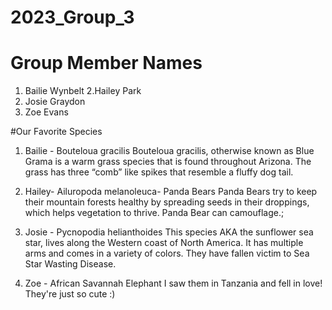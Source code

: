 # 2023_Group_3

# Group Member Names
1. Bailie Wynbelt
2.Hailey Park
3. Josie Graydon
4. Zoe Evans

#Our Favorite Species
1. Bailie - Bouteloua gracilis
Bouteloua gracilis, otherwise known as Blue Grama is a warm grass species that is found throughout Arizona. The grass has three “comb” like spikes that resemble a fluffy dog tail.


2. Hailey- Ailuropoda melanoleuca- Panda Bears
Panda Bears try to keep their mountain forests healthy by spreading seeds in their droppings, which helps vegetation to thrive. Panda Bear can camouflage.;


3. Josie - Pycnopodia helianthoides
This species AKA the sunflower sea star, lives along the Western coast of North America. It has multiple arms and comes in a variety of colors. They have fallen victim to Sea Star Wasting Disease.


4. Zoe - African Savannah Elephant
I saw them in Tanzania and fell in love! They're just so cute :)
